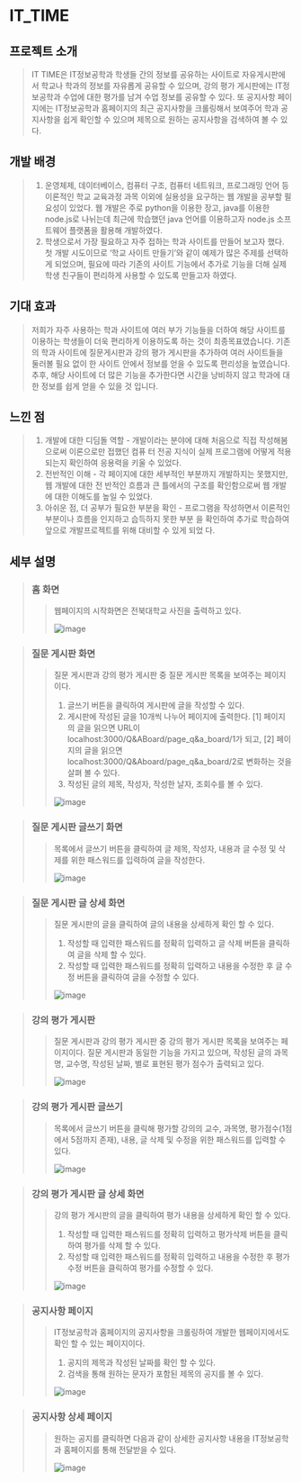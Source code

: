 # IT_TIME

## 프로젝트 소개
> IT TIME은 IT정보공학과 학생들 간의 정보를 공유하는 사이트로 자유게시판에서 학교나 학과의 정보를 자유롭게 공유할 수 있으며, 강의 평가 게시판에는 IT정보공학과 수업에 대한 평가를 남겨 수업 정보를 공유할 수 있다. 또 공지사항 페이지에는 IT정보공학과 홈페이지의 최근 공지사항을 크롤링해서 보여주어 학과 공지사항을 쉽게 확인할 수 있으며 제목으로 원하는 공지사항을 검색하여 볼 수 있다. 

## 개발 배경
> 1. 운영체제, 데이터베이스, 컴퓨터 구조, 컴퓨터 네트워크, 프로그래밍 언어 등 이론적인 학교 교육과정 과목 이외에 실용성을 요구하는 웹 개발을 공부할 필요성이 있었다. 웹 개발은 주로 python을 이용한 장고, java를 이용한 node.js로 나뉘는데 최근에 학습했던 java 언어를 이용하고자 node.js 소프트웨어 플랫폼을 활용해 개발하였다.
> 2. 학생으로서 가장 필요하고 자주 접하는 학과 사이트를 만들어 보고자 했다. 첫 개발 시도이므로 ‘학교 사이트 만들기’와 같이 예제가 많은 주제를 선택하게 되었으며, 필요에 따라 기존의 사이트 기능에서 추가로 기능을 더해 실제 학생 친구들이 편리하게 사용할 수 있도록 만들고자 하였다. 

## 기대 효과
> 저희가 자주 사용하는 학과 사이트에 여러 부가 기능들을 더하여 해당 사이트를 이용하는 학생들이 더욱 편리하게 이용하도록 하는 것이 최종목표였습니다. 
기존의 학과 사이트에 질문게시판과 강의 평가 게시판을 추가하여 여러 사이트들을 둘러볼 필요 없이 한 사이트 안에서 정보를 얻을 수 있도록 편리성을 높였습니다. 
추후, 해당 사이트에 더 많은 기능을 추가한다면 시간을 낭비하지 않고 학과에 대한 정보를 쉽게 얻을 수 있을 것 입니다. 

## 느낀 점 
> 1. 개발에 대한 디딤돌 역할 
    - 개발이라는 분야에 대해 처음으로 직접 작성해봄으로써 이론으로만 접했던 컴퓨
      터 전공 지식이 실제 프로그램에 어떻게 적용되는지 확인하여 응용력을 키울 수 
      있었다.
> 2. 전반적인 이해
    - 각 페이지에 대한 세부적인 부분까지 개발하지는 못했지만, 웹 개발에 대한 전
      반적인 흐름과 큰 틀에서의 구조를 확인함으로써 웹 개발에 대한 이해도를 높일 
      수 있었다. 
> 3. 아쉬운 점, 더 공부가 필요한 부분을 확인 
    - 프로그램을 작성하면서 이론적인 부분이나 흐름을 인지하고 습득하지 못한 부분
      을 확인하여 추가로 학습하여 앞으로 개발프로젝트를 위해 대비할 수 있게 되었
      다. 
 
## 세부 설명
> ### 홈 화면 
>> 웹페이지의 시작화면은 전북대학교 사진을 출력하고 있다. 
>>
>> ![image](https://user-images.githubusercontent.com/60471550/105709652-5c49ca80-5f59-11eb-9d7f-070157565e83.png)

> ### 질문 게시판 화면
>> 질문 게시판과 강의 평가 게시판 중 질문 게시판 목록을 보여주는 페이지이다. 
>> 1) 글쓰기 버튼을 클릭하여 게시판에 글을 작성할 수 있다. 
>> 2) 게시판에 작성된 글을 10개씩 나누어 페이지에 출력한다. [1] 페이지의 글을 읽으면 URL이 localhost:3000/Q&ABoard/page_q&a_board/1가 되고, [2] 페이지의 글을 읽으면 localhost:3000/Q&Aboard/page_q&a_board/2로 변화하는 것을 살펴 볼 수 있다. 
>> 3) 작성된 글의 제목, 작성자, 작성한 날자, 조회수를 볼 수 있다.
>>
>> ![image](https://user-images.githubusercontent.com/60471550/105709870-a632b080-5f59-11eb-9afb-602397330d0b.png)

> ### 질문 게시판 글쓰기 화면
>> 목록에서 글쓰기 버튼을 클릭하여 글 제목, 작성자, 내용과 글 수정 및 삭제를 위한 패스워드를 입력하여 글을 작성한다. 
>>
>> ![image](https://user-images.githubusercontent.com/60471550/105710048-e8f48880-5f59-11eb-81d6-76f444f32f33.png)


> ### 질문 게시판 글 상세 화면
>> 질문 게시판의 글을 클릭하여 글의 내용을 상세하게 확인 할 수 있다. 
>> 1) 작성할 때 입력한 패스워드를 정확히 입력하고 글 삭제 버튼을 클릭하여 글을 삭제 할 수 있다.
>> 2) 작성할 때 입력한 패스워드를 정확히 입력하고 내용을 수정한 후 글 수정 버튼을 클릭하여 글을 수정할 수 있다. 
>>
>> ![image](https://user-images.githubusercontent.com/60471550/105710082-f7db3b00-5f59-11eb-85d1-869d1521fd40.png)

> ### 강의 평가 게시판
>> 질문 게시판과 강의 평가 게시판 중 강의 평가 게시판 목록을 보여주는 페이지이다. 질문 게시판과 동일한 기능을 가지고 있으며, 작성된 글의 과목명, 교수명, 작성된 날짜, 별로 표현된 평가 점수가 출력되고 있다. 
>>
>> ![image](https://user-images.githubusercontent.com/60471550/105710227-26591600-5f5a-11eb-9c10-fb34848ce1eb.png)

> ### 강의 평가 게시판 글쓰기
>> 목록에서 글쓰기 버튼을 클릭해 평가할 강의의 교수, 과목명, 평가점수(1점에서 5점까지 존재), 내용, 글 삭제 및 수정을 위한 패스워드를 입력할 수 있다.
>>
>> ![image](https://user-images.githubusercontent.com/60471550/105710343-51dc0080-5f5a-11eb-85a3-7201728328e7.png)

> ### 강의 평가 게시판 글 상세 화면
>> 강의 평가 게시판의 글을 클릭하여 평가 내용을 상세하게 확인 할 수 있다. 
>> 1) 작성할 때 입력한 패스워드를 정확히 입력하고 평가삭제 버튼을 클릭하여 평가를 삭제 할 수 있다.
>> 2) 작성할 때 입력한 패스워드를 정확히 입력하고 내용을 수정한 후 평가수정 버튼을 클릭하여 평가를 수정할 수 있다. 
>>
>> ![image](https://user-images.githubusercontent.com/60471550/105710507-910a5180-5f5a-11eb-8b21-16228d9666d1.png)

> ### 공지사항 페이지
>> IT정보공학과 홈페이지의 공지사항을 크롤링하여 개발한 웹페이지에서도 확인 할 수 있는 페이지이다.
>> 1) 공지의 제목과 작성된 날짜를 확인 할 수 있다. 
>> 2) 검색을 통해 원하는 문자가 포함된 제목의 공지를 볼 수 있다. 
>>
>> ![image](https://user-images.githubusercontent.com/60471550/105710625-b39c6a80-5f5a-11eb-83dd-9df2877a2f45.png)

> ### 공지사항 상세 페이지
>> 원하는 공지를 클릭하면 다음과 같이 상세한 공지사항 내용을 IT정보공학과 홈페이지를 통해 전달받을 수 있다. 
>>
>> ![image](https://user-images.githubusercontent.com/60471550/105710690-cc0c8500-5f5a-11eb-883f-e25d588a2eb1.png)




